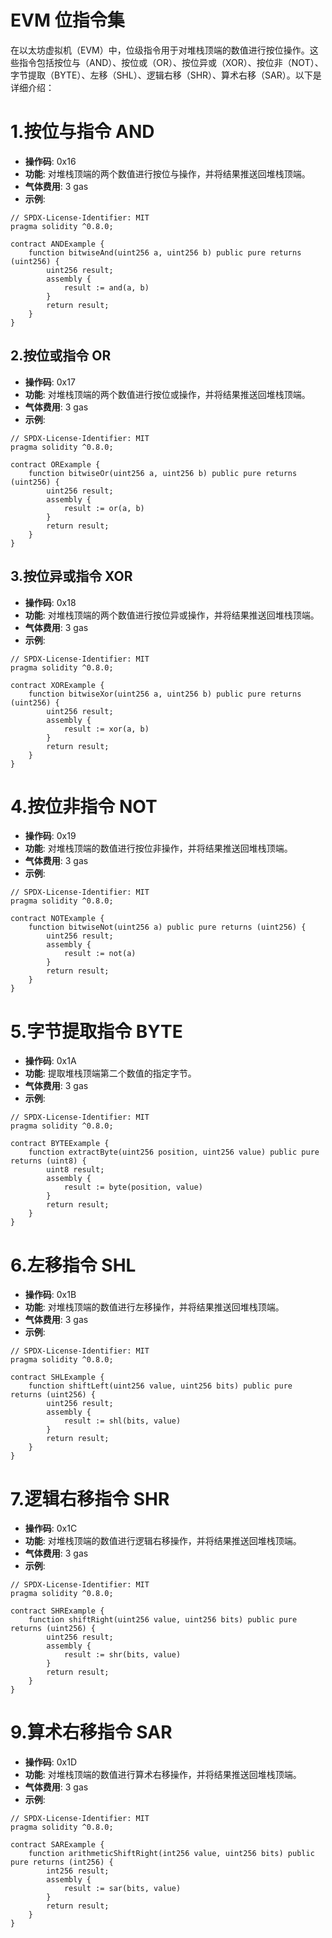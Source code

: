 # EVM 位指令集

在以太坊虚拟机（EVM）中，位级指令用于对堆栈顶端的数值进行按位操作。这些指令包括按位与（AND）、按位或（OR）、按位异或（XOR）、按位非（NOT）、字节提取（BYTE）、左移（SHL）、逻辑右移（SHR）、算术右移（SAR）。以下是详细介绍：

# 1.按位与指令 AND

- **操作码**: 0x16
- **功能**: 对堆栈顶端的两个数值进行按位与操作，并将结果推送回堆栈顶端。
- **气体费用**: 3 gas
- **示例**:

```solidity
// SPDX-License-Identifier: MIT
pragma solidity ^0.8.0;

contract ANDExample {
    function bitwiseAnd(uint256 a, uint256 b) public pure returns (uint256) {
        uint256 result;
        assembly {
            result := and(a, b)
        }
        return result;
    }
}
```

## 2.按位或指令 OR

- **操作码**: 0x17
- **功能**: 对堆栈顶端的两个数值进行按位或操作，并将结果推送回堆栈顶端。
- **气体费用**: 3 gas
- **示例**:

```solidity
// SPDX-License-Identifier: MIT
pragma solidity ^0.8.0;

contract ORExample {
    function bitwiseOr(uint256 a, uint256 b) public pure returns (uint256) {
        uint256 result;
        assembly {
            result := or(a, b)
        }
        return result;
    }
}
```

## 3.按位异或指令 XOR

- **操作码**: 0x18
- **功能**: 对堆栈顶端的两个数值进行按位异或操作，并将结果推送回堆栈顶端。
- **气体费用**: 3 gas
- **示例**:

```solidity
// SPDX-License-Identifier: MIT
pragma solidity ^0.8.0;

contract XORExample {
    function bitwiseXor(uint256 a, uint256 b) public pure returns (uint256) {
        uint256 result;
        assembly {
            result := xor(a, b)
        }
        return result;
    }
}
```

# 4.按位非指令 NOT

- **操作码**: 0x19
- **功能**: 对堆栈顶端的数值进行按位非操作，并将结果推送回堆栈顶端。
- **气体费用**: 3 gas
- **示例**:

```solidity
// SPDX-License-Identifier: MIT
pragma solidity ^0.8.0;

contract NOTExample {
    function bitwiseNot(uint256 a) public pure returns (uint256) {
        uint256 result;
        assembly {
            result := not(a)
        }
        return result;
    }
}
```

# 5.字节提取指令 BYTE

- **操作码**: 0x1A
- **功能**: 提取堆栈顶端第二个数值的指定字节。
- **气体费用**: 3 gas
- **示例**:

```solidity
// SPDX-License-Identifier: MIT
pragma solidity ^0.8.0;

contract BYTEExample {
    function extractByte(uint256 position, uint256 value) public pure returns (uint8) {
        uint8 result;
        assembly {
            result := byte(position, value)
        }
        return result;
    }
}
```

# 6.左移指令 SHL

- **操作码**: 0x1B
- **功能**: 对堆栈顶端的数值进行左移操作，并将结果推送回堆栈顶端。
- **气体费用**: 3 gas
- **示例**:

```solidity
// SPDX-License-Identifier: MIT
pragma solidity ^0.8.0;

contract SHLExample {
    function shiftLeft(uint256 value, uint256 bits) public pure returns (uint256) {
        uint256 result;
        assembly {
            result := shl(bits, value)
        }
        return result;
    }
}
```

# 7.逻辑右移指令 SHR

- **操作码**: 0x1C
- **功能**: 对堆栈顶端的数值进行逻辑右移操作，并将结果推送回堆栈顶端。
- **气体费用**: 3 gas
- **示例**:

```solidity
// SPDX-License-Identifier: MIT
pragma solidity ^0.8.0;

contract SHRExample {
    function shiftRight(uint256 value, uint256 bits) public pure returns (uint256) {
        uint256 result;
        assembly {
            result := shr(bits, value)
        }
        return result;
    }
}
```

# 9.算术右移指令 SAR

- **操作码**: 0x1D
- **功能**: 对堆栈顶端的数值进行算术右移操作，并将结果推送回堆栈顶端。
- **气体费用**: 3 gas
- **示例**:

```solidity
// SPDX-License-Identifier: MIT
pragma solidity ^0.8.0;

contract SARExample {
    function arithmeticShiftRight(int256 value, uint256 bits) public pure returns (int256) {
        int256 result;
        assembly {
            result := sar(bits, value)
        }
        return result;
    }
}
```